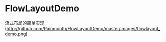 # FlowLayoutDemo
流式布局的简单实现
(http://github.com/Rainmonth/FlowLayoutDemo/master/images/flowlayout_demo.png)
